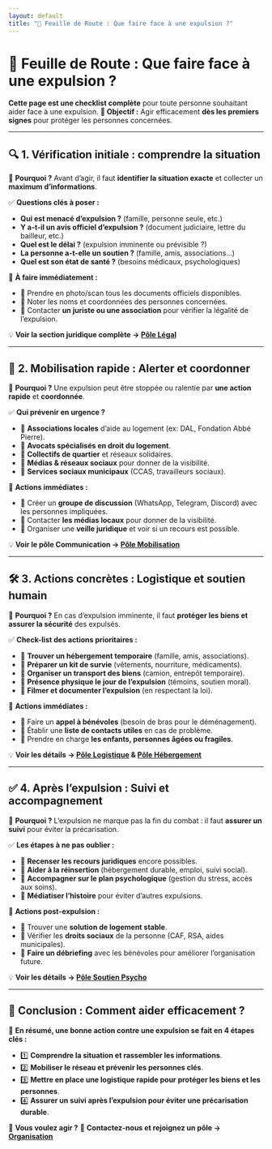 ```yaml
---
layout: default
title: "📝 Feuille de Route : Que faire face à une expulsion ?"
---
```

# 📝 Feuille de Route : Que faire face à une expulsion ?

**Cette page est une checklist complète** pour toute personne souhaitant aider face à une expulsion.
**📌 Objectif :** Agir efficacement **dès les premiers signes** pour protéger les personnes concernées.

---

## 🔍 **1. Vérification initiale : comprendre la situation**

🎯 **Pourquoi ?** Avant d’agir, il faut **identifier la situation exacte** et collecter un **maximum d’informations**.

✅ **Questions clés à poser :**

- **Qui est menacé d’expulsion ?** (famille, personne seule, etc.)
- **Y a-t-il un avis officiel d’expulsion ?** (document judiciaire, lettre du bailleur, etc.)
- **Quel est le délai ?** (expulsion imminente ou prévisible ?)
- **La personne a-t-elle un soutien ?** (famille, amis, associations…)
- **Quel est son état de santé ?** (besoins médicaux, psychologiques)

📝 **À faire immédiatement :**

- 🔹 Prendre en photo/scan tous les documents officiels disponibles.
- 🔹 Noter les noms et coordonnées des personnes concernées.
- 🔹 Contacter **un juriste ou une association** pour vérifier la légalité de l’expulsion.

💡 **Voir la section juridique complète → [Pôle Légal](organisation.md#pole-juridique)**

---

## 🚨 **2. Mobilisation rapide : Alerter et coordonner**

🎯 **Pourquoi ?** Une expulsion peut être stoppée ou ralentie par **une action rapide** et **coordonnée**.

✅ **Qui prévenir en urgence ?**

- 🔹 **Associations locales** d’aide au logement (ex: DAL, Fondation Abbé Pierre).
- 🔹 **Avocats spécialisés en droit du logement**.
- 🔹 **Collectifs de quartier** et réseaux solidaires.
- 🔹 **Médias & réseaux sociaux** pour donner de la visibilité.
- 🔹 **Services sociaux municipaux** (CCAS, travailleurs sociaux).

📝 **Actions immédiates :**

- 🔹 Créer un **groupe de discussion** (WhatsApp, Telegram, Discord) avec les personnes impliquées.
- 🔹 Contacter **les médias locaux** pour donner de la visibilité.
- 🔹 Organiser une **veille juridique** et voir si un recours est possible.

💡 **Voir le pôle Communication → [Pôle Mobilisation](organisation.md#pole-mobilisation)**

---

## 🛠 **3. Actions concrètes : Logistique et soutien humain**

🎯 **Pourquoi ?** En cas d’expulsion imminente, il faut **protéger les biens et assurer la sécurité** des expulsés.

✅ **Check-list des actions prioritaires :**

- 🔹 **Trouver un hébergement temporaire** (famille, amis, associations).
- 🔹 **Préparer un kit de survie** (vêtements, nourriture, médicaments).
- 🔹 **Organiser un transport des biens** (camion, entrepôt temporaire).
- 🔹 **Présence physique le jour de l’expulsion** (témoins, soutien moral).
- 🔹 **Filmer et documenter l’expulsion** (en respectant la loi).

📝 **Actions immédiates :**

- 🔹 Faire un **appel à bénévoles** (besoin de bras pour le déménagement).
- 🔹 Établir une **liste de contacts utiles** en cas de problème.
- 🔹 Prendre en charge **les enfants, personnes âgées ou fragiles**.

💡 **Voir les détails → [Pôle Logistique](organisation.md#pole-logistique) & [Pôle Hébergement](organisation.md#pole-hebergement)**

---

## ✅ **4. Après l’expulsion : Suivi et accompagnement**

🎯 **Pourquoi ?** L’expulsion ne marque pas la fin du combat : il faut **assurer un suivi** pour éviter la précarisation.

✅ **Les étapes à ne pas oublier :**

- 🔹 **Recenser les recours juridiques** encore possibles.
- 🔹 **Aider à la réinsertion** (hébergement durable, emploi, suivi social).
- 🔹 **Accompagner sur le plan psychologique** (gestion du stress, accès aux soins).
- 🔹 **Médiatiser l’histoire** pour éviter d’autres expulsions.

📝 **Actions post-expulsion :**

- 🔹 Trouver une **solution de logement stable**.
- 🔹 Vérifier les **droits sociaux** de la personne (CAF, RSA, aides municipales).
- 🔹 **Faire un débriefing** avec les bénévoles pour améliorer l’organisation future.

💡 **Voir les détails → [Pôle Soutien Psycho](organisation.md#pole-soutien-psycho)**

---

## 🏁 **Conclusion : Comment aider efficacement ?**

🎯 **En résumé, une bonne action contre une expulsion se fait en 4 étapes clés :**

- 1️⃣ **Comprendre la situation et rassembler les informations**.
- 2️⃣ **Mobiliser le réseau et prévenir les personnes clés**.
- 3️⃣ **Mettre en place une logistique rapide pour protéger les biens et les personnes**.
- 4️⃣ **Assurer un suivi après l’expulsion pour éviter une précarisation durable**.

📌 **Vous voulez agir ?**
💬 **Contactez-nous et rejoignez un pôle → [Organisation](organisation.md)**
